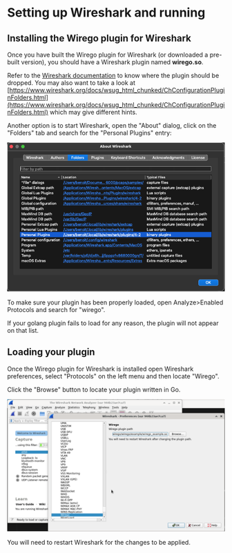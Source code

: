 # Setting up Wireshark and running


## Installing the Wirego plugin for Wireshark

Once you have built the Wirego plugin for Wireshark (or downloaded a pre-built version), you should have a Wireshark plugin named __wirego.so__.

Refer to the [Wireshark documentation](https://www.wireshark.org/docs/wsug_html_chunked/ChPluginFolders.html) to know where the plugin should be dropped.
You may also want to take a look at [https://www.wireshark.org/docs/wsug_html_chunked/ChConfigurationPluginFolders.html](https://www.wireshark.org/docs/wsug_html_chunked/ChConfigurationPluginFolders.html) which may give different hints.

Another option is to start Wireshark, open the "About" dialog, click on the "Folders" tab and search for the "Personal Plugins" entry:

![About](./img/about.png)


To make sure your plugin has been properly loaded, open Analyze>Enabled Protocols and search for "wirego".

If your golang plugin fails to load for any reason, the plugin will not appear on that list.


## Loading your plugin

Once the Wirego plugin for Wireshark is installed open Wireshark preferences, select "Protocols" on the left menu and then locate "Wirego".

Click the "Browse" button to locate your plugin written in Go.

![Setting up Wireshark](./img/parameters.png)

You will need to restart Wireshark for the changes to be applied.